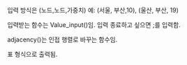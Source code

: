
입력 방식은 (노드,노드,가중치)
예: (서울, 부산,10), (울산, 부산, 19)

입력받는 함수는 Value_input()임. 입력 종료하고 싶으면 ;를 입력함.

adjacency()는 인접 행렬로 바꾸는 함수임.

표 형식으로 출력됨.

